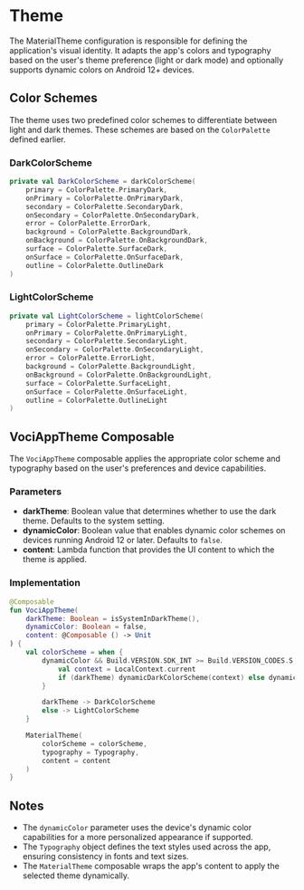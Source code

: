 # Theme

The MaterialTheme configuration is responsible for defining the application's visual identity. It adapts the app's colors and typography based on the user's theme preference (light or dark mode) and optionally supports dynamic colors on Android 12+ devices.

## Color Schemes

The theme uses two predefined color schemes to differentiate between light and dark themes. These schemes are based on the `ColorPalette` defined earlier.

### DarkColorScheme
```kotlin
private val DarkColorScheme = darkColorScheme(
    primary = ColorPalette.PrimaryDark,
    onPrimary = ColorPalette.OnPrimaryDark,
    secondary = ColorPalette.SecondaryDark,
    onSecondary = ColorPalette.OnSecondaryDark,
    error = ColorPalette.ErrorDark,
    background = ColorPalette.BackgroundDark,
    onBackground = ColorPalette.OnBackgroundDark,
    surface = ColorPalette.SurfaceDark,
    onSurface = ColorPalette.OnSurfaceDark,
    outline = ColorPalette.OutlineDark
)
```

### LightColorScheme
```kotlin
private val LightColorScheme = lightColorScheme(
    primary = ColorPalette.PrimaryLight,
    onPrimary = ColorPalette.OnPrimaryLight,
    secondary = ColorPalette.SecondaryLight,
    onSecondary = ColorPalette.OnSecondaryLight,
    error = ColorPalette.ErrorLight,
    background = ColorPalette.BackgroundLight,
    onBackground = ColorPalette.OnBackgroundLight,
    surface = ColorPalette.SurfaceLight,
    onSurface = ColorPalette.OnSurfaceLight,
    outline = ColorPalette.OutlineLight
)
```

## VociAppTheme Composable

The `VociAppTheme` composable applies the appropriate color scheme and typography based on the user's preferences and device capabilities.

### Parameters
- **darkTheme**: Boolean value that determines whether to use the dark theme. Defaults to the system setting.
- **dynamicColor**: Boolean value that enables dynamic color schemes on devices running Android 12 or later. Defaults to `false`.
- **content**: Lambda function that provides the UI content to which the theme is applied.

### Implementation
```kotlin
@Composable
fun VociAppTheme(
    darkTheme: Boolean = isSystemInDarkTheme(),
    dynamicColor: Boolean = false,
    content: @Composable () -> Unit
) {
    val colorScheme = when {
        dynamicColor && Build.VERSION.SDK_INT >= Build.VERSION_CODES.S -> {
            val context = LocalContext.current
            if (darkTheme) dynamicDarkColorScheme(context) else dynamicLightColorScheme(context)
        }

        darkTheme -> DarkColorScheme
        else -> LightColorScheme
    }

    MaterialTheme(
        colorScheme = colorScheme,
        typography = Typography,
        content = content
    )
}
```

## Notes
- The `dynamicColor` parameter uses the device's dynamic color capabilities for a more personalized appearance if supported.
- The `Typography` object defines the text styles used across the app, ensuring consistency in fonts and text sizes.
- The `MaterialTheme` composable wraps the app's content to apply the selected theme dynamically.
